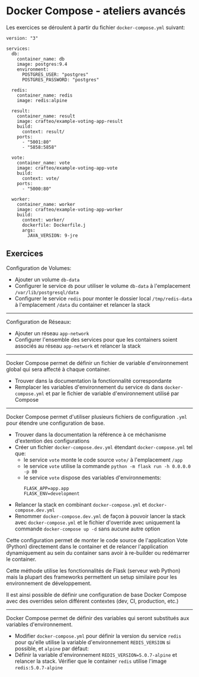 # Docker Compose - ateliers avancés

Les exercices se déroulent à partir du fichier `docker-compose.yml` suivant:

```
version: "3"

services:
  db:
    container_name: db
    image: postgres:9.4
    environment:
      POSTGRES_USER: "postgres"
      POSTGRES_PASSWORD: "postgres"

  redis:
    container_name: redis
    image: redis:alpine

  result:
    container_name: result
    image: crafteo/example-voting-app-result
    build:
      context: result/
    ports:
      - "5001:80"
      - "5858:5858"

  vote:
    container_name: vote
    image: crafteo/example-voting-app-vote
    build:
      context: vote/
    ports:
      - "5000:80"

  worker:
    container_name: worker
    image: crafteo/example-voting-app-worker
    build:
      context: worker/
      dockerfile: Dockerfile.j
      args:
        JAVA_VERSION: 9-jre
```

## Exercices

Configuration de Volumes:

- Ajouter un volume `db-data`
- Configurer le service `db` pour utiliser le volume `db-data` à l'emplacement `/var/lib/postgresql/data`
- Configurer le service `redis` pour monter le dossier local `/tmp/redis-data` à l'emplacement `/data` du container et relancer la stack


---

Configuration de Réseaux:

- Ajouter un réseau `app-network`
- Configurer l'ensemble des services pour que les containers soient associés au réseau `app-network` et relancer la stack

---

Docker Compose permet de définir un fichier de variable d'environnement global qui sera affecté à chaque container. 

- Trouver dans la documentation la fonctionnalité correspondante
- Remplacer les variables d'environnement du service `db` dans `docker-compose.yml` et par le fichier de variable d'environnement utilisé par Compose

--- 

Docker Compose permet d'utiliser plusieurs fichiers de configuration `.yml` pour étendre une configuration de base.

- Trouver dans la documentation la référence à ce méchanisme d'extention des configurations
- Créer un fichier `docker-compose.dev.yml` étendant `docker-compose.yml` tel que:
  - le service `vote` monte le code source `vote/` à l'emplacement `/app`
  - le service `vote` utilise la commande `python -m flask run -h 0.0.0.0 -p 80`
  - le service `vote` dispose des variables d'environnements:
    ```
    FLASK_APP=app.app
    FLASK_ENV=development
    ```
- Relancer la stack en combinant `docker-compose.yml` et `docker-compose.dev.yml`
- Renommer `docker-compose.dev.yml` de façon à pouvoir lancer la stack avec `docker-compose.yml` et le fichier d'override avec uniquement la commande `docker-compose up -d` sans aucune autre option

Cette configuration permet de monter le code source de l'application Vote (Python) directement dans le container et de relancer l'application dynamiquement au sein du container sans avoir à re-builder ou redémarrer le container.

Cette méthode utilise les fonctionnalités de Flask (serveur web Python) mais la plupart des frameworks permettent un setup similaire pour les environnement de développement.

Il est ainsi possible de définir une configuration de base Docker Compose avec des overrides selon différent contextes (dev, CI, production, etc.)

---

Docker Compose permet de définir des variables qui seront substitués aux variables d'environnement.

- Modifier `docker-compose.yml` pour définir la version du service `redis` pour qu'elle utilise la variable d'environnement `REDIS_VERSION` si possible, et `alpine` par défaut:
- Définir la variable d'environnement `REDIS_VERSION=5.0.7-alpine` et relancer la stack. Vérifier que le container `redis` utilise l'image `redis:5.0.7-alpine`

